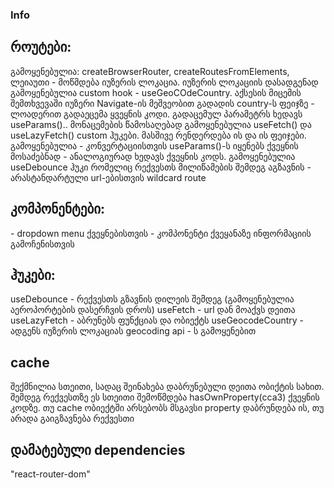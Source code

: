 ### Info 
## როუტები: 
გამოყენებულია: createBrowserRouter, createRoutesFromElements, ლეიაუთი
<MainPage /> -  მოწმდება იუზერის ლოკაცია. იუზერის ლოკაციის დასადგენად 
                გამოყენებულია custom hook - useGeoCOdeCountry.
                აქსესის მიცემის შემთხვევაში იუზერი Navigate-ის მეშვეობით
                გადადის country-ს ფეიჯზე
<Country /> -   ლოადერით გადაეცემა ყვეყნის კოდი. გადაცემულ პარამეტრს ხედავს useParams()..
                მონაცემების წამოსაღებად გამოყენებულია useFetch() და 
                useLazyFetch() custom ჰუკები. მასშივე რენდერდება <Currency /> ის და 
                <Airports/> ის ფეიჯები. გამოყენებულია <outlet />
<Currency /> -  კონვერტაციისთვის useParams()-ს იყენებს ქვეყნის მოსაძებნად
<Airports /> -  ანალოგიურად ხედავს ქვეყნის კოდს. გამოყენებულია useDebounce ჰუკი
                რომელიც რექვესთს მილიწამების შემდეგ აგზავნის
<Error />   -   არასტანდარტული url-ებისთვის wildcard route

## კომპონენტები:
<SelectCountry/> - dropdown menu ქვეყნებისთვის
<Country />  -  კომპონენტი ქვეყანაზე ინფორმაციის გამოჩენისთვის

## ჰუკები: 
useDebounce - რექვესთს გზავნის დილეის შემდეგ
              (გამოყენებულია აეროპორტების დასერჩვის დროს)
useFetch -     url დან მოაქვს დეითა
useLazyFetch - აბრუნებს ფუნქციას და ობიექტს
useGeocodeCountry - ადგენს იუზერის ლოკაციას geocoding api - ს გამოყენებით

## cache
შექმნილია სთეითი, სადაც შეინახება დაბრუნებული დეითა ობიქტის სახით.
შემდეგ რექვესთზე ეს სთეითი შემოწმდება hasOwnProperty(cca3) ქვეყნის კოდზე.
თუ cache ობიექტში არსებობს მსგავსი property დაბრუნდება ის, 
თუ არადა გაიგზავნება რექვესთი
          
## დამატებული dependencies 
"react-router-dom"